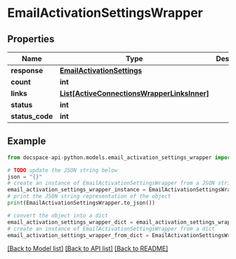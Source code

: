 # EmailActivationSettingsWrapper

## Properties

Name | Type | Description | Notes
------------ | ------------- | ------------- | -------------
**response** | [**EmailActivationSettings**](EmailActivationSettings.md) |  | [optional] 
**count** | **int** |  | [optional] 
**links** | [**List[ActiveConnectionsWrapperLinksInner]**](ActiveConnectionsWrapperLinksInner.md) |  | [optional] 
**status** | **int** |  | [optional] 
**status_code** | **int** |  | [optional] 

## Example

```python
from docspace-api-python.models.email_activation_settings_wrapper import EmailActivationSettingsWrapper

# TODO update the JSON string below
json = "{}"
# create an instance of EmailActivationSettingsWrapper from a JSON string
email_activation_settings_wrapper_instance = EmailActivationSettingsWrapper.from_json(json)
# print the JSON string representation of the object
print(EmailActivationSettingsWrapper.to_json())

# convert the object into a dict
email_activation_settings_wrapper_dict = email_activation_settings_wrapper_instance.to_dict()
# create an instance of EmailActivationSettingsWrapper from a dict
email_activation_settings_wrapper_from_dict = EmailActivationSettingsWrapper.from_dict(email_activation_settings_wrapper_dict)
```
[[Back to Model list]](../README.md#documentation-for-models) [[Back to API list]](../README.md#documentation-for-api-endpoints) [[Back to README]](../README.md)


